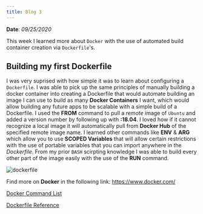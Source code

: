 ```yaml
---
title: Blog 3
---
```


**Date**: _09/25/2020_

This week I learned more about `Docker` with the use of automated build container creation via `Dockerfile`'s.

## Building my first Dockerfile

I was very suprised with how simple it was to learn about configuring a `Dockerfile`. I was able to pick up the same principles of manually building a docker container into creating a Dockerfile that would automate building an image I can use to build as many **Docker Containers** I want, which would allow building any future apps to be scalable with a simple build of a Dockerfile. I used the **FROM** command to pull a _remote_ image of `Ubuntu` and added a version number by following up with **:18.04**. I loved how if it cannot recognize a local image it will automatically pull from **Docker Hub** of the specified remote image name. I learned other commands like **ENV** & **ARG** which allow you to use **SCOPED Variables** that will allow certain restrictions with the use of portable variables that you can import anywhere in the _Dockerfile_. From my prior `BASH` scirpting knowledge I was able to build every other part of the image easily with the use of the **RUN** command.

<img src="/assets/2020/dockerfile-creation.png" style="max-width: 30rem;" alt="dockerfile" />

Find more on **Docker** in the following link: https://www.docker.com/

[Docker Command List](https://docs.docker.com/engine/reference/commandline/docker/)

[Dockerfile Reference](https://docs.docker.com/engine/reference/builder/)
